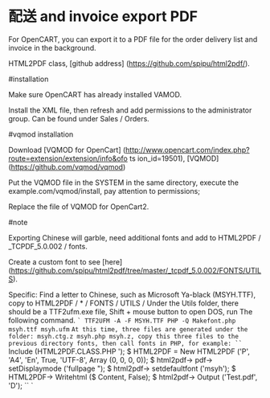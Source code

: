 # 配送 and invoice export PDF

For OpenCART, you can export it to a PDF file for the order delivery list and invoice in the background.

HTML2PDF class, [github address] (https://github.com/spipu/html2pdf/).

#installation

Make sure OpenCART has already installed VAMOD.

Install the XML file, then refresh and add permissions to the administrator group. Can be found under Sales / Orders.

#vqmod installation

Download [VQMOD for OpenCart] (http://www.opencart.com/index.php?route=extension/extension/info&ofo ts ion_id=19501), [VQMOD] (https://github.com/vqmod/vqmod)

Put the VQMOD file in the SYSTEM in the same directory, execute the example.com/vqmod/install, pay attention to permissions;

Replace the file of VQMOD for OpenCart2.

#note

Exporting Chinese will garble, need additional fonts and add to HTML2PDF / _TCPDF_5.0.002 / fonts.

Create a custom font to see [here] (https://github.com/spipu/html2pdf/tree/master/_tcpdf_5.0.002/FONTS/UTILS).

Specific: Find a letter to Chinese, such as Microsoft Ya-black (MSYH.TTF), copy to HTML2PDF / * / FONTS / UTILS / Under the Utils folder, there should be a TTF2ufm.exe file, Shift + mouse button to open DOS, run The following command.
`` `
TTF2UFM -A -F MSYH.TTF
PHP -Q Makefont.php msyh.ttf msyh.ufm
`` `
At this time, three files are generated under the folder: msyh.ctg.z msyh.php msyh.z, copy this three files to the previous directory fonts, then call fonts in PHP, for example:
`` `
Include (HTML2PDF.CLASS.PHP ');
$ HTML2PDF = New HTML2PDF ('P', 'A4', 'En', True, 'UTF-8', Array (0, 0, 0, 0));
$ html2pdf-> pdf-> setDisplaymode ('fullpage ");
$ html2pdf-> setdefaultfont ('msyh');
$ HTML2PDF-> Writehtml ($ Content, False);
$ html2pdf-> Output ('Test.pdf', 'D');
`` `
